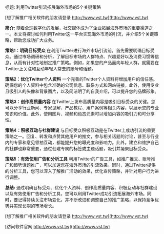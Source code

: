 标题: 利用Twitter引流拓展海外市场的5个关键策略

[想了解推广相关软件的朋友请登录 http://www.vst.tw](http://www.vst.tw)

**简介:**
随着全球数字化的发展，社交媒体成为了企业拓展海外市场的重要渠道之一。本文将探讨如何利用Twitter这一平台实现海外市场的引流，并介绍5个关键策略，帮助您成功扩大业务。

**策略1：明确目标受众**
在利用Twitter进行海外市场引流前，首先需要明确目标受众。通过市场调研和分析，了解目标市场的人群特点、兴趣爱好以及消费习惯等信息，从而有针对性地制定推广策略。例如，如果您的产品面向年轻人群，就需要在Twitter上关注和互动年轻人常去的账号和话题。

**策略2：优化Twitter个人资料**
一个完善的Twitter个人资料将增加用户的信任感。确保您的个人资料中包含准确的公司信息、联系方式和网站链接。此外，使用专业且吸引人的头像和背景图片，以及简洁明了的自我介绍，可以提升您的品牌形象。

**策略3：创作高质量内容**
在Twitter上发布高质量内容是吸引目标受众的关键。您可以分享行业新闻、专家见解、产品教程、用户案例等相关内容，以展示您的专业知识和价值。此外，使用图片、视频和动态元素可以增加内容的吸引力和可分享性。

**策略4：积极互动与社群建设**
与目标受众积极互动是在Twitter上成功引流的重要策略之一。回复、转发和点赞其他用户的推文，参与相关话题的讨论，甚至与行业内的专家和意见领袖互动，都能提升您的曝光度和影响力。此外，建立和维护自己的社群也非常重要，通过创建专属的标签或主题话题，吸引并凝聚目标受众。

**策略5：有效使用广告和分析工具**
利用Twitter的广告工具，如推广推文、账号推广和趋势话题推广，可以加速您在海外市场的引流效果。同时，通过Twitter提供的分析工具，您可以深入了解推广活动的效果，优化宣传策略，并针对用户行为进行调整。

**总结:**
通过明确目标受众、优化个人资料、创作高质量内容、积极互动与社群建设以及有效使用广告和分析工具，您可以利用Twitter成功引流拓展海外市场。同时，要记得持续关注市场变化，并不断改进和调整自己的推广策略，以保持竞争优势并实现长期的市场增长。

[想了解推广相关软件的朋友请登录 http://www.vst.tw](http://www.vst.tw)


[访问软件官网 http://www.vst.tw](http://www.vst.tw)
